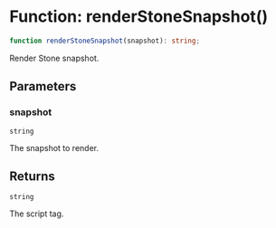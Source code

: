 # Function: renderStoneSnapshot()

```ts
function renderStoneSnapshot(snapshot): string;
```

Render Stone snapshot.

## Parameters

### snapshot

`string`

The snapshot to render.

## Returns

`string`

The script tag.
